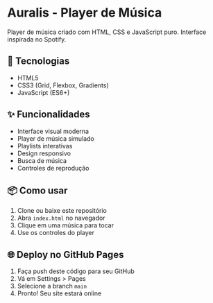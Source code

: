 # Auralis - Player de Música

Player de música criado com HTML, CSS e JavaScript puro. Interface inspirada no Spotify.

## 🚀 Tecnologias
- HTML5
- CSS3 (Grid, Flexbox, Gradients)
- JavaScript (ES6+)

## ✨ Funcionalidades
- Interface visual moderna
- Player de música simulado
- Playlists interativas
- Design responsivo
- Busca de música
- Controles de reprodução

## 📦 Como usar
1. Clone ou baixe este repositório
2. Abra `index.html` no navegador
3. Clique em uma música para tocar
4. Use os controles do player

## 🌐 Deploy no GitHub Pages
1. Faça push deste código para seu GitHub
2. Vá em Settings > Pages
3. Selecione a branch `main`
4. Pronto! Seu site estará online